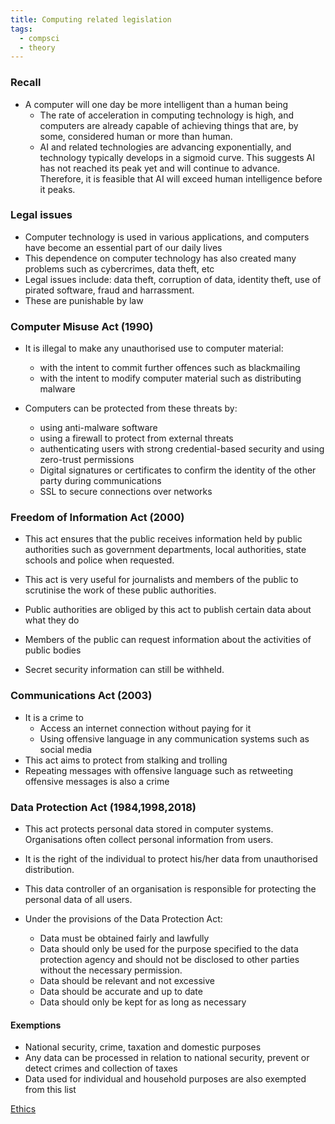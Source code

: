 ```yaml
---
title: Computing related legislation
tags:
  - compsci
  - theory
---
```

### Recall

- A computer will one day be more intelligent than a human being
	- The rate of acceleration in computing technology is high, and computers are already capable of achieving things that are, by some, considered human or more than human.
	- AI and related technologies are advancing exponentially, and technology typically develops in a sigmoid curve. This suggests AI has not reached its peak yet and will continue to advance. Therefore, it is feasible that AI will exceed human intelligence before it peaks.

### Legal issues

- Computer technology is used in various applications, and computers have become an essential part of our daily lives
- This dependence on computer technology has also created many problems such as cybercrimes, data theft, etc
- Legal issues include: data theft, corruption of data, identity theft, use of pirated software, fraud and harrassment.
- These are punishable by law


### Computer Misuse Act (1990)

- It is illegal to make any unauthorised use to computer material:
	- with the intent to commit further offences such as blackmailing
	- with the intent to modify computer material such as distributing malware

- Computers can be protected from these threats by:
	- using anti-malware software
	- using a firewall to protect from external threats
	- authenticating users with strong credential-based security and using zero-trust permissions
	- Digital signatures or certificates to confirm the identity of the other party during communications
	- SSL to secure connections over networks

### Freedom of Information Act (2000)

- This act ensures that the public receives information held by public authorities such as government departments, local authorities, state schools and police when requested.
- This act is very useful for journalists and members of the public to scrutinise the work of these public authorities.

- Public authorities are obliged by this act to publish certain data about what they do
- Members of the public can request information about the activities of public bodies
- Secret security information can still be withheld.

### Communications Act (2003)

- It is a crime to
	- Access an internet connection without paying for it
	- Using offensive language in any communication systems such as social media
- This act aims to protect from stalking and trolling
- Repeating messages with offensive language such as retweeting offensive messages is also a crime


### Data Protection Act (1984,1998,2018)

- This act protects personal data stored in computer systems. Organisations often collect personal information from users.
- It is the right of the individual to protect his/her data from unauthorised distribution.
- This data controller of an organisation is responsible for protecting the personal data of all users.

- Under the provisions of the Data Protection Act:
	- Data must be obtained fairly and lawfully
	- Data should only be used for the purpose specified to the data protection agency and should not be disclosed to other parties without the necessary permission.
	- Data should be relevant and not excessive
	- Data should be accurate and up to date
	- Data should only be kept for as long as necessary

#### Exemptions

- National security, crime, taxation and domestic purposes
- Any data can be processed in relation to national security, prevent or detect crimes and collection of taxes
- Data used for individual and household purposes are also exempted from this list


[Ethics](sixth/CompSci/Theory/Ethics/Ethics)